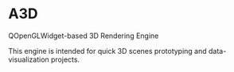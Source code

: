 # A3D

QOpenGLWidget-based 3D Rendering Engine

This engine is intended for quick 3D scenes prototyping and data-visualization projects.